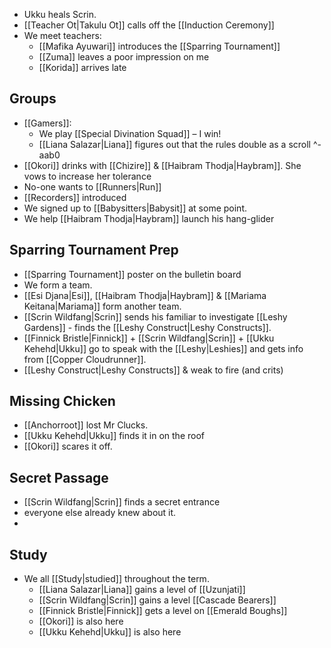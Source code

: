  * Ukku heals Scrin.
* [[Teacher Ot|Takulu Ot]] calls off the [[Induction Ceremony]]
* We meet teachers:
	* [[Mafika Ayuwari]] introduces the [[Sparring Tournament]] 
	* [[Zuma]] leaves a poor impression on me
	* [[Korida]] arrives late
## Groups
* [[Gamers]]:
	* We play [[Special Divination Squad]] – I win!
	* [[Liana Salazar|Liana]] figures out that the rules double as a scroll ^-aab0
* [[Okori]] drinks with [[Chizire]] & [[Haibram Thodja|Haybram]]. She vows to increase her tolerance
*  No-one wants to [[Runners|Run]]
*  [[Recorders]] introduced
* We signed up to [[Babysitters|Babysit]] at some point.
* We help [[Haibram Thodja|Haybram]] launch his hang-glider
## Sparring Tournament Prep
* [[Sparring Tournament]] poster on the bulletin board
* We form a team.
* [[Esi Djana|Esi]], [[Haibram Thodja|Haybram]] & [[Mariama Keitana|Mariama]] form another team.
* [[Scrin Wildfang|Scrin]] sends his familiar to investigate [[Leshy Gardens]] - finds the [[Leshy Construct|Leshy Constructs]].
* [[Finnick Bristle|Finnick]] + [[Scrin Wildfang|Scrin]] + [[Ukku Kehehd|Ukku]]  go to speak with the [[Leshy|Leshies]] and gets info from [[Copper Cloudrunner]].
* [[Leshy Construct|Leshy Constructs]] & weak to fire (and crits)
## Missing Chicken
* [[Anchorroot]] lost Mr Clucks.
* [[Ukku Kehehd|Ukku]] finds it in on the roof
* [[Okori]] scares it off.
## Secret Passage
* [[Scrin Wildfang|Scrin]]  finds a secret entrance
* everyone else already knew about it.
* 
## Study
* We all [[Study|studied]] throughout the term.
	* [[Liana Salazar|Liana]] gains a level of [[Uzunjati]] 
	* [[Scrin Wildfang|Scrin]] gains a level [[Cascade Bearers]] 
	* [[Finnick Bristle|Finnick]] gets a level on [[Emerald Boughs]]
	* [[Okori]] is also here
	* [[Ukku Kehehd|Ukku]] is also here